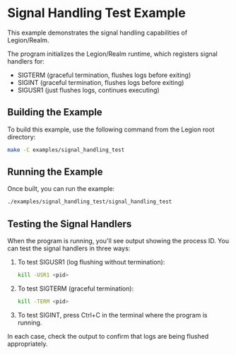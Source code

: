 # Signal Handling Test Example

This example demonstrates the signal handling capabilities of Legion/Realm.

The program initializes the Legion/Realm runtime, which registers signal handlers for:
- SIGTERM (graceful termination, flushes logs before exiting)
- SIGINT (graceful termination, flushes logs before exiting)
- SIGUSR1 (just flushes logs, continues executing)

## Building the Example

To build this example, use the following command from the Legion root directory:

```bash
make -C examples/signal_handling_test
```

## Running the Example

Once built, you can run the example:

```bash
./examples/signal_handling_test/signal_handling_test
```

## Testing the Signal Handlers

When the program is running, you'll see output showing the process ID.
You can test the signal handlers in three ways:

1. To test SIGUSR1 (log flushing without termination):
   ```bash
   kill -USR1 <pid>
   ```

2. To test SIGTERM (graceful termination):
   ```bash
   kill -TERM <pid>
   ```

3. To test SIGINT, press Ctrl+C in the terminal where the program is running.

In each case, check the output to confirm that logs are being flushed appropriately.
